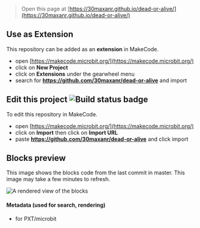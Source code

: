 
> Open this page at [https://30maxanr.github.io/dead-or-alive/](https://30maxanr.github.io/dead-or-alive/)

## Use as Extension

This repository can be added as an **extension** in MakeCode.

* open [https://makecode.microbit.org/](https://makecode.microbit.org/)
* click on **New Project**
* click on **Extensions** under the gearwheel menu
* search for **https://github.com/30maxanr/dead-or-alive** and import

## Edit this project ![Build status badge](https://github.com/30maxanr/dead-or-alive/workflows/MakeCode/badge.svg)

To edit this repository in MakeCode.

* open [https://makecode.microbit.org/](https://makecode.microbit.org/)
* click on **Import** then click on **Import URL**
* paste **https://github.com/30maxanr/dead-or-alive** and click import

## Blocks preview

This image shows the blocks code from the last commit in master.
This image may take a few minutes to refresh.

![A rendered view of the blocks](https://github.com/30maxanr/dead-or-alive/raw/master/.github/makecode/blocks.png)

#### Metadata (used for search, rendering)

* for PXT/microbit
<script src="https://makecode.com/gh-pages-embed.js"></script><script>makeCodeRender("{{ site.makecode.home_url }}", "{{ site.github.owner_name }}/{{ site.github.repository_name }}");</script>

